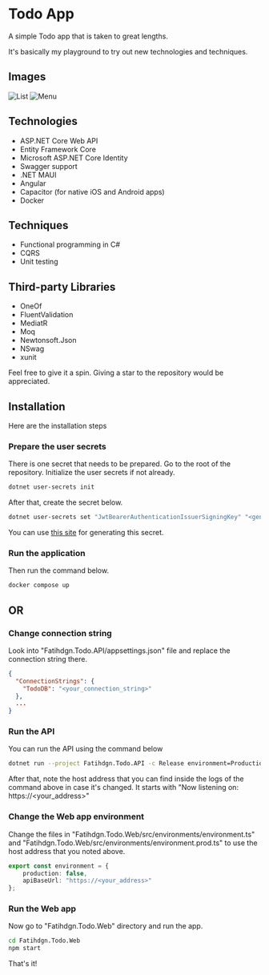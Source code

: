 # Todo App

A simple Todo app that is taken to great lengths.

It's basically my playground to try out new technologies and techniques.

## Images

![List](Fatihdgn.Todo.Web/images/list.png)
![Menu](Fatihdgn.Todo.Web/images/menu.png)

## Technologies

- ASP.NET Core Web API
- Entity Framework Core
- Microsoft ASP.NET Core Identity
- Swagger support
- .NET MAUI
- Angular
- Capacitor (for native iOS and Android apps)
- Docker

## Techniques

- Functional programming in C#
- CQRS
- Unit testing

## Third-party Libraries

- OneOf
- FluentValidation
- MediatR
- Moq
- Newtonsoft.Json
- NSwag
- xunit

Feel free to give it a spin. Giving a star to the repository would be appreciated.

## Installation

Here are the installation steps

### Prepare the user secrets

There is one secret that needs to be prepared. Go to the root of the repository. Initialize the user secrets if not already.

```sh
dotnet user-secrets init
```

After that, create the secret below.

```sh
dotnet user-secrets set "JwtBearerAuthenticationIssuerSigningKey" "<generate_a_long_string_here>" --project "Fatihdgn.Todo.API"
```

You can use [this site](https://generate-random.org/string-generator?count=1&length=256&has_lowercase=0&has_lowercase=1&has_uppercase=0&has_symbols=0&has_numbers=0&has_numbers=1&is_pronounceable=0) for generating this secret.


### Run the application

Then run the command below.
```sh
docker compose up
```

## OR

### Change connection string

Look into "Fatihdgn.Todo.API/appsettings.json" file and replace the connection string there.


```json
{
  "ConnectionStrings": {
    "TodoDB": "<your_connection_string>"
  },
  ...
}
```

### Run the API

You can run the API using the command below

```sh
dotnet run --project Fatihdgn.Todo.API -c Release environment=Production
```

After that, note the host address that you can find inside the logs of the command above in case it's changed. It starts with "Now listening on: https://<your_address>"

### Change the Web app environment

Change the files in "Fatihdgn.Todo.Web/src/environments/environment.ts" and "Fatihdgn.Todo.Web/src/environments/environment.prod.ts" to use the host address that you noted above.

```ts
export const environment = {
    production: false,
    apiBaseUrl: "https://<your_address>"
};
```

### Run the Web app

Now go to "Fatihdgn.Todo.Web" directory and run the app.

```sh
cd Fatihdgn.Todo.Web
npm start
```

That's it!